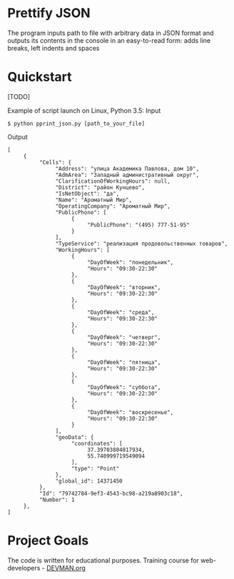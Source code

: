 # Prettify JSON

The program inputs path to file with arbitrary data in JSON format and outputs its contents in the console in an easy-to-read form: adds line breaks, left indents and spaces

# Quickstart

[TODO]

Example of script launch on Linux, Python 3.5:
Input
  ```
$ python pprint_json.py [path_to_your_file]
```
Output
```
[
     {
          "Cells": {
               "Address": "улица Академика Павлова, дом 10",
               "AdmArea": "Западный административный округ",
               "ClarificationOfWorkingHours": null,
               "District": "район Кунцево",
               "IsNetObject": "да",
               "Name": "Ароматный Мир",
               "OperatingCompany": "Ароматный Мир",
               "PublicPhone": [
                    {
                         "PublicPhone": "(495) 777-51-95"
                    }
               ],
               "TypeService": "реализация продовольственных товаров",
               "WorkingHours": [
                    {
                         "DayOfWeek": "понедельник",
                         "Hours": "09:30-22:30"
                    },
                    {
                         "DayOfWeek": "вторник",
                         "Hours": "09:30-22:30"
                    },
                    {
                         "DayOfWeek": "среда",
                         "Hours": "09:30-22:30"
                    },
                    {
                         "DayOfWeek": "четверг",
                         "Hours": "09:30-22:30"
                    },
                    {
                         "DayOfWeek": "пятница",
                         "Hours": "09:30-22:30"
                    },
                    {
                         "DayOfWeek": "суббота",
                         "Hours": "09:30-22:30"
                    },
                    {
                         "DayOfWeek": "воскресенье",
                         "Hours": "09:30-22:30"
                    }
               ],
               "geoData": {
                    "coordinates": [
                         37.39703804817934,
                         55.740999719549094
                    ],
                    "type": "Point"
               },
               "global_id": 14371450
          },
          "Id": "79742784-9ef3-4543-bc98-a219a8903c18",
          "Number": 1
     },
]
```




# Project Goals

The code is written for educational purposes. Training course for web-developers - [DEVMAN.org](https://devman.org)
